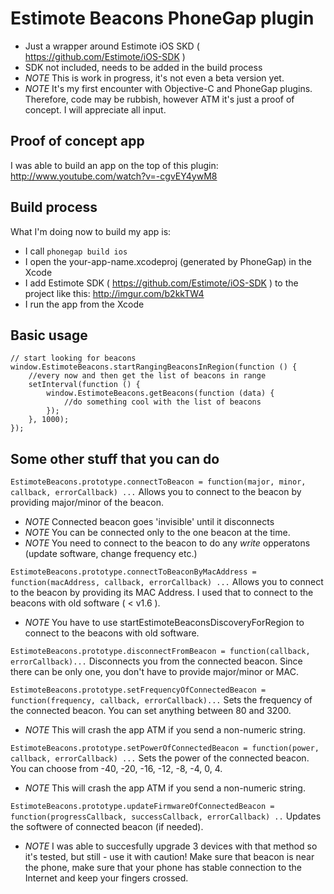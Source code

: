 Estimote Beacons PhoneGap plugin
========================
- Just a wrapper around Estimote iOS SKD ( https://github.com/Estimote/iOS-SDK )
- SDK not included, needs to be added in the build process
- *NOTE* This is work in progress, it's not even a beta version yet.
- *NOTE* It's my first encounter with Objective-C and PhoneGap plugins. Therefore, code may be rubbish, however ATM it's just a proof of concept. I will appreciate all input.

## Proof of concept app
I was able to build an app on the top of this plugin: http://www.youtube.com/watch?v=-cgvEY4ywM8

## Build process
What I'm doing now to build my app is:

- I call `phonegap build ios`
- I open the your-app-name.xcodeproj (generated by PhoneGap) in the Xcode
- I add Estimote SDK ( https://github.com/Estimote/iOS-SDK ) to the project like this: http://imgur.com/b2kkTW4
- I run the app from the Xcode

## Basic usage

    // start looking for beacons
    window.EstimoteBeacons.startRangingBeaconsInRegion(function () {
        //every now and then get the list of beacons in range
        setInterval(function () {
            window.EstimoteBeacons.getBeacons(function (data) {
                //do something cool with the list of beacons
            });
        }, 1000);
    });
    
## Some other stuff that you can do

`EstimoteBeacons.prototype.connectToBeacon = function(major, minor, callback, errorCallback) ...`
Allows you to connect to the beacon by providing major/minor of the beacon.

- *NOTE* Connected beacon goes 'invisible' until it disconnects
- *NOTE* You can be connected only to the one beacon at the time.
- *NOTE* You need to connect to the beacon to do any *write* opperatons (update software, change frequency etc.)

`EstimoteBeacons.prototype.connectToBeaconByMacAddress = function(macAddress, callback, errorCallback) ...`
Allows you to connect to the beacon by providing its MAC Address. I used that to connect to the beacons with old software ( < v1.6 ).

- *NOTE* You have to use startEstimoteBeaconsDiscoveryForRegion to connect to the beacons with old software.

`EstimoteBeacons.prototype.disconnectFromBeacon = function(callback, errorCallback)...`
Disconnects you from the connected beacon. Since there can be only one, you don't have to provide major/minor or MAC.

`EstimoteBeacons.prototype.setFrequencyOfConnectedBeacon = function(frequency, callback, errorCallback)...`
Sets the frequency of the connected beacon. You can set anything between 80 and 3200.

- *NOTE* This will crash the app ATM if you send a non-numeric string.

`EstimoteBeacons.prototype.setPowerOfConnectedBeacon = function(power, callback, errorCallback) ...`
Sets the power of the connected beacon. You can choose from -40, -20, -16, -12, -8, -4, 0, 4.

- *NOTE* This will crash the app ATM if you send a non-numeric string.

`EstimoteBeacons.prototype.updateFirmwareOfConnectedBeacon = function(progressCallback, successCallback, errorCallback) ..`
Updates the softwere of connected beacon (if needed).

- *NOTE* I was able to succesfully upgrade 3 devices with that method so it's tested, but still - use it with caution! Make sure that beacon is near the phone, make sure that your phone has stable connection to the Internet and keep your fingers crossed.

